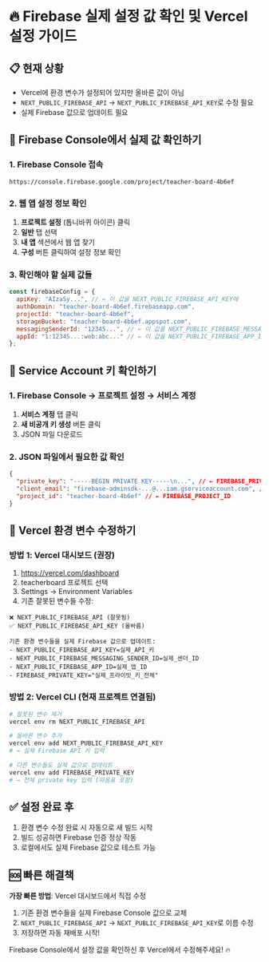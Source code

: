 # 🔥 Firebase 실제 설정 값 확인 및 Vercel 설정 가이드

## 📋 현재 상황
- Vercel에 환경 변수가 설정되어 있지만 올바른 값이 아님
- `NEXT_PUBLIC_FIREBASE_API` → `NEXT_PUBLIC_FIREBASE_API_KEY`로 수정 필요
- 실제 Firebase 값으로 업데이트 필요

## 🚀 Firebase Console에서 실제 값 확인하기

### 1. Firebase Console 접속
```
https://console.firebase.google.com/project/teacher-board-4b6ef
```

### 2. 웹 앱 설정 정보 확인
1. **프로젝트 설정** (톱니바퀴 아이콘) 클릭
2. **일반** 탭 선택
3. **내 앱** 섹션에서 웹 앱 찾기
4. **구성** 버튼 클릭하여 설정 정보 확인

### 3. 확인해야 할 실제 값들
```javascript
const firebaseConfig = {
  apiKey: "AIzaSy...", // ← 이 값을 NEXT_PUBLIC_FIREBASE_API_KEY에
  authDomain: "teacher-board-4b6ef.firebaseapp.com",
  projectId: "teacher-board-4b6ef",
  storageBucket: "teacher-board-4b6ef.appspot.com",
  messagingSenderId: "12345...", // ← 이 값을 NEXT_PUBLIC_FIREBASE_MESSAGING_SENDER_ID에
  appId: "1:12345...:web:abc..." // ← 이 값을 NEXT_PUBLIC_FIREBASE_APP_ID에
};
```

## 🔑 Service Account 키 확인하기

### 1. Firebase Console → 프로젝트 설정 → 서비스 계정
1. **서비스 계정** 탭 클릭
2. **새 비공개 키 생성** 버튼 클릭
3. JSON 파일 다운로드

### 2. JSON 파일에서 필요한 값 확인
```json
{
  "private_key": "-----BEGIN PRIVATE KEY-----\n...", // ← FIREBASE_PRIVATE_KEY
  "client_email": "firebase-adminsdk-...@...iam.gserviceaccount.com", // ← FIREBASE_CLIENT_EMAIL
  "project_id": "teacher-board-4b6ef" // ← FIREBASE_PROJECT_ID
}
```

## 🎯 Vercel 환경 변수 수정하기

### 방법 1: Vercel 대시보드 (권장)
1. https://vercel.com/dashboard
2. teacherboard 프로젝트 선택
3. Settings → Environment Variables
4. 기존 잘못된 변수들 수정:

```
❌ NEXT_PUBLIC_FIREBASE_API (잘못됨)
✅ NEXT_PUBLIC_FIREBASE_API_KEY (올바름)

기존 환경 변수들을 실제 Firebase 값으로 업데이트:
- NEXT_PUBLIC_FIREBASE_API_KEY=실제_API_키
- NEXT_PUBLIC_FIREBASE_MESSAGING_SENDER_ID=실제_센더_ID  
- NEXT_PUBLIC_FIREBASE_APP_ID=실제_앱_ID
- FIREBASE_PRIVATE_KEY="실제_프라이빗_키_전체"
```

### 방법 2: Vercel CLI (현재 프로젝트 연결됨)
```bash
# 잘못된 변수 제거
vercel env rm NEXT_PUBLIC_FIREBASE_API

# 올바른 변수 추가
vercel env add NEXT_PUBLIC_FIREBASE_API_KEY
# → 실제 Firebase API 키 입력

# 다른 변수들도 실제 값으로 업데이트
vercel env add FIREBASE_PRIVATE_KEY
# → 전체 private key 입력 (따옴표 포함)
```

## ✅ 설정 완료 후
1. 환경 변수 수정 완료 시 자동으로 새 빌드 시작
2. 빌드 성공하면 Firebase 인증 정상 작동
3. 로컬에서도 실제 Firebase 값으로 테스트 가능

## 🆘 빠른 해결책
**가장 빠른 방법**: Vercel 대시보드에서 직접 수정
1. 기존 환경 변수들을 실제 Firebase Console 값으로 교체
2. `NEXT_PUBLIC_FIREBASE_API` → `NEXT_PUBLIC_FIREBASE_API_KEY`로 이름 수정
3. 저장하면 자동 재배포 시작!

Firebase Console에서 설정 값을 확인하신 후 Vercel에서 수정해주세요! 🔥